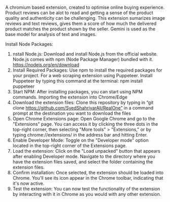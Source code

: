A chromium based extension, created to optimise online buying experience. 
Product reviews can be alot to read and getting a sense of the product quality and authenticity can be challenging. 
This extension sumarizes image reviews and text reviews, gives them a score of how much the delivered product matches the product shown by the seller.
Gemini is used as the base model for analysis of text and images.


Install Node Packages:
1.	nstall Node.js: Download and install Node.js from the official website. Node.js comes with npm (Node Package Manager) bundled with it. 
https://nodejs.org/en/download
2.	Install Required Packages: Use npm to install the required packages for your project. For a web scraping extension using Puppeteer. Install Puppeteer by typing this command at the terminal:
    npm install puppeteer
3.	Start NPM: After installing packages, you can start using NPM commands.
Importing the extension into Chrome/Edge
1.	Download the extension files: Clone this repository by typing in “git clone https://github.com/SyedShahriyarAli/RealOne” in a command prompt at the destination you want to download the files
2.	Open Chrome Extensions page: Open Google Chrome and go to the "Extensions" page. You can access it by clicking the three dots in the top-right corner, then selecting "More tools" > "Extensions," or by typing chrome://extensions/ in the address bar and hitting Enter.
3.	Enable Developer Mode: Toggle on the "Developer mode" option located in the top-right corner of the Extensions page.
4.	Load the extension: Click on the "Load unpacked" button that appears after enabling Developer mode. Navigate to the directory where you have the extension files saved, and select the folder containing the extension files.
5.	Confirm installation: Once selected, the extension should be loaded into Chrome. You'll see its icon appear in the Chrome toolbar, indicating that it's now active.
6.	Test the extension: You can now test the functionality of the extension by interacting with it in Chrome as you would with any other extension. 
